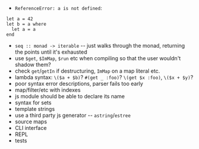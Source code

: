 - `ReferenceError: a is not defined`:
```
let a = 42
let b = a where
  let a = a
end
```
- `seq :: monad -> iterable` -- just walks through the monad, returning the points until it's exhausted
- use `$get`, `$ImMap`, `$run` etc when compiling so that the user wouldn't shadow them?
- check `get`/`getIn` if destructuring, `ImMap` on a map literal etc.
- lambda syntax: `\($a + $b)`? `#(get _ :foo)`? `\(get $x :foo)`, `\($x + $y)`?
- poor syntax error descriptions, parser fails too early
- map/filter/etc with indexes
- js module should be able to declare its name
- syntax for sets
- template strings
- use a third party js generator -- `astring`/`estree`
- source maps
- CLI interface
- REPL
- tests
